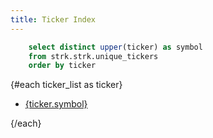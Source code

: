 ```yaml
---
title: Ticker Index
---
```


```sql ticker_list
    select distinct upper(ticker) as symbol
    from strk.strk.unique_tickers
    order by ticker
```

{#each ticker_list as ticker}

- [{ticker.symbol}](/tickers/{ticker.symbol})

{/each} 